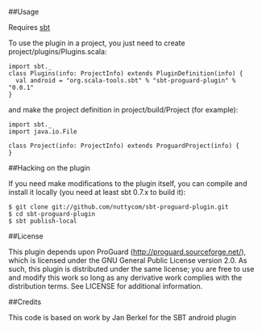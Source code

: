 ##Usage

Requires [sbt](http://simple-build-tool.googlecode.com/)

To use the plugin in a project, you just need to create project/plugins/Plugins.scala:

    import sbt._
    class Plugins(info: ProjectInfo) extends PluginDefinition(info) {
      val android = "org.scala-tools.sbt" % "sbt-proguard-plugin" % "0.0.1"
    }

and make the project definition in project/build/Project (for example):

    import sbt._
    import java.io.File

    class Project(info: ProjectInfo) extends ProguardProject(info) {
    }

##Hacking on the plugin

If you need make modifications to the plugin itself, you can compile and install it locally (you need at least sbt 0.7.x to build it):

    $ git clone git://github.com/nuttycom/sbt-proguard-plugin.git
    $ cd sbt-proguard-plugin
    $ sbt publish-local    

##License

This plugin depends upon ProGuard (http://proguard.sourceforge.net/), 
which is licensed under the GNU General Public License version 2.0.
As such, this plugin is distributed under the same license; you are 
free to use and modify this work so long as any derivative work complies 
with the distribution terms. See LICENSE for additional information.

##Credits

This code is based on work by Jan Berkel for the SBT android plugin
